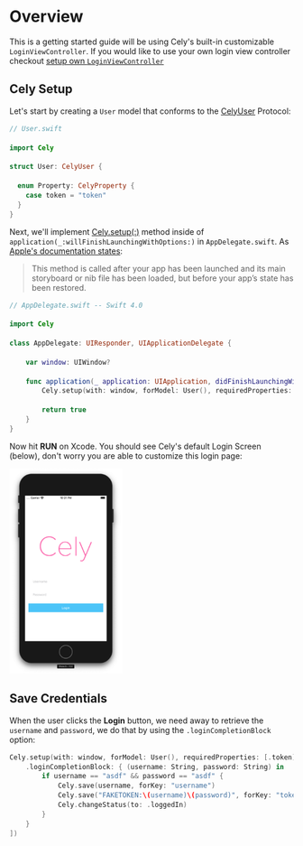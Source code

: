 # Overview

This is a getting started guide will be using Cely's built-in customizable `LoginViewController`. If you would like to use your own login view controller checkout [setup own `LoginViewController`](TODO:)

<!-- Add install snippet here -->

<!--

Break down common app architecture with design






-->

## Cely Setup
Let's start by creating a `User` model that conforms to the [CelyUser](http://celylog.in/api/#celyuser) Protocol:


```swift
// User.swift

import Cely

struct User: CelyUser {

  enum Property: CelyProperty {
    case token = "token"
  }
}
```

Next, we'll implement [Cely.setup(:)](http://celylog.in/api/#setupwithformodelrequiredpropertieswithoptions) method inside of `application(_:willFinishLaunchingWithOptions:)` in `AppDelegate.swift`. As [Apple's documentation states](https://developer.apple.com/documentation/uikit/uiapplicationdelegate/1623032-application):

> This method is called after your app has been launched and its main storyboard or nib file has been loaded, but before your app’s state has been restored.


```swift
// AppDelegate.swift -- Swift 4.0

import Cely

class AppDelegate: UIResponder, UIApplicationDelegate {

    var window: UIWindow?

    func application(_ application: UIApplication, didFinishLaunchingWithOptions launchOptions: [UIApplication.LaunchOptionsKey: Any]?) -> Bool {
        Cely.setup(with: window, forModel: User(), requiredProperties: [.token], withOptions: [:])

        return true
    }
}
```

Now hit **RUN** on Xcode. You should see Cely's default Login Screen (below), don't worry you are able to customize this login page:

<img src="../images/getting_started_stage_0.png" width="200"/>


## Save Credentials

When the user clicks the **Login** button, we need away to retrieve the `username` and `password`, we do that by using the `.loginCompletionBlock` option:

```swift
Cely.setup(with: window, forModel: User(), requiredProperties: [.token], withOptions: [
    .loginCompletionBlock: { (username: String, password: String) in
        if username == "asdf" && password == "asdf" {
            Cely.save(username, forKey: "username")
            Cely.save("FAKETOKEN:\(username)\(password)", forKey: "token", securely: true)
            Cely.changeStatus(to: .loggedIn)
        }
    }
])
```



